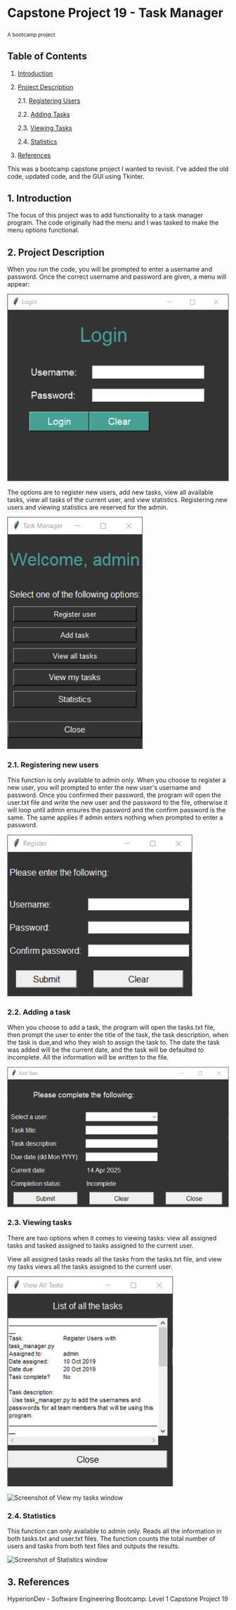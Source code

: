 # Capstone Project 19 - Task Manager

<sub>A bootcamp project</sub>

## Table of Contents

1. [Introduction](#introduction)
2. [Project Description](#project-description)

    2.1. [Registering Users](#reg_users)

    2.2. [Adding Tasks](#add_tasks)

    2.3. [Viewing Tasks](#view_tasks)

    2.4. [Statistics](#view_stats)

3. [References](#references)

This was a bootcamp capstone project I wanted to revisit. I've added the old code, updated code, and the GUI using Tkinter.

## 1. Introduction <a name="introduction"></a>

The focus of this project was to add functionality to a task manager program. The code originally had the menu and I was tasked to make the menu options functional.

## 2. Project Description <a name="project-description"></a>
When you run the code, you will be prompted to enter a username and password. Once the correct username and password are given, a menu will appear:

![Screenshot of Login window](/Images/Login.PNG)

The options are to register new users, add new tasks, view all available tasks, view all tasks of the current user, and view statistics. Registering new users and viewing statistics are reserved for the admin.

![Screenshot of Menu window](/Images/Menu.PNG)

### 2.1. Registering new users <a name="reg_users"></a>
This function is only available to admin only. When you choose to register a new user, you will prompted to enter the new user's username and password. Once you confirmed their password, the program will open the user.txt file and write the new user and the password to the file, otherwise it will loop until admin ensures the password and the confirm password is the same. The same applies if admin enters nothing when prompted to enter a password.

![Screenshot of Register window](/Images/Register_menu.PNG)

### 2.2. Adding a task <a name="add_tasks"></a>
When you choose to add a task, the program will open the tasks.txt file, then prompt the user to enter the title of the task, the task description, when the task is due,and  who they wish to assign the task to. The date the task was added will be the current date, and the task will be defaulted to incomplete. All the information will be written to the file.

![Screenshot of Add task window](/Images/Add_task_menu.PNG)

### 2.3. Viewing tasks <a name="view_tasks"></a>
There are two options when it comes to viewing tasks: view all assigned tasks and tasked assigned to tasks assigned to the current user.

View all assigned tasks reads all the tasks from the tasks.txt file, and view my tasks views all the tasks assigned to the current user.

![Screenshot of View all tasks window](/Images/View_all_tasks_menu.PNG)

![Screenshot of View my tasks window](/Images/View_my_tasks.PNG)

### 2.4. Statistics <a name="view_stats"></a>
This function can only available to admin only. Reads all the information in both tasks.txt and user.txt files. The function counts the total number of users and tasks from both text files and outputs the results.

![Screenshot of Statistics window](/Images/Statistics.PNG)

## 3. References <a name="references"></a>
HyperionDev - Software Engineering Bootcamp: Level 1 Capstone Project 19
